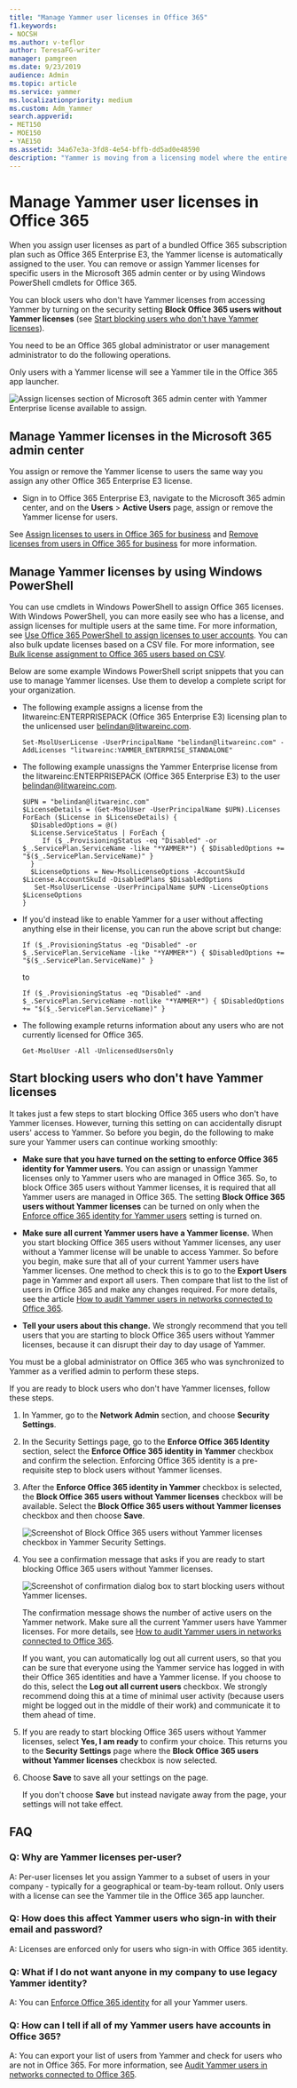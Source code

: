 ```yaml
---
title: "Manage Yammer user licenses in Office 365"
f1.keywords:
- NOCSH
ms.author: v-teflor
author: TeresaFG-writer
manager: pamgreen
ms.date: 9/23/2019
audience: Admin
ms.topic: article
ms.service: yammer
ms.localizationpriority: medium
ms.custom: Adm_Yammer
search.appverid:
- MET150
- MOE150
- YAE150
ms.assetid: 34a67e3a-3fd8-4e54-bffb-dd5ad0e48590
description: "Yammer is moving from a licensing model where the entire Office 365 subscription is licensed as a whole, to a model where you can assign licenses for each user. "
---
```


# Manage Yammer user licenses in Office 365

When you assign user licenses as part of a bundled Office 365 subscription plan such as Office 365 Enterprise E3, the Yammer license is automatically assigned to the user. You can remove or assign Yammer licenses for specific users in the Microsoft 365 admin center or by using Windows PowerShell cmdlets for Office 365.
  
You can block users who don't have Yammer licenses from accessing Yammer by turning on the security setting **Block Office 365 users without Yammer licenses** (see [Start blocking users who don't have Yammer licenses](manage-yammer-licenses-in-office-365.md#StartBlocking)).
  
You need to be an Office 365 global administrator or user management administrator to do the following operations.
  
Only users with a Yammer license will see a Yammer tile in the Office 365 app launcher. 
  
![Assign licenses section of Microsoft 365 admin center with Yammer Enterprise license available to assign.](../media/33a074a6-6141-4293-89b2-17c0845c7020.png)
  
## Manage Yammer licenses in the Microsoft 365 admin center

You assign or remove the Yammer license to users the same way you assign any other Office 365 Enterprise E3 license.
  
- Sign in to Office 365 Enterprise E3, navigate to the Microsoft 365 admin center, and on the **Users** \> **Active Users** page, assign or remove the Yammer license for users. 
    
See [Assign licenses to users in Office 365 for business](https://support.office.com/article/997596b5-4173-4627-b915-36abac6786dc) and [Remove licenses from users in Office 365 for business](https://support.office.com/article/9b497c85-d0a4-4735-80fa-d3565bc05bd1) for more information. 
  
## Manage Yammer licenses by using Windows PowerShell

You can use cmdlets in Windows PowerShell to assign Office 365 licenses. With Windows PowerShell, you can more easily see who has a license, and assign licenses for multiple users at the same time. For more information, see [Use Office 365 PowerShell to assign licenses to user accounts](/microsoft-365/enterprise/assign-licenses-to-user-accounts-with-microsoft-365-powershell). You can also bulk update licenses based on a CSV file. For more information, see [Bulk license assignment to Office 365 users based on CSV](/samples/browse/?redirectedfrom=TechNet-Gallery).
  
Below are some example Windows PowerShell script snippets that you can use to manage Yammer licenses. Use them to develop a complete script for your organization.
  
- The following example assigns a license from the litwareinc:ENTERPRISEPACK (Office 365 Enterprise E3) licensing plan to the unlicensed user belindan@litwareinc.com.
    
  ```
  Set-MsolUserLicense -UserPrincipalName "belindan@litwareinc.com" -AddLicenses "litwareinc:YAMMER_ENTERPRISE_STANDALONE"
  ```

- The following example unassigns the Yammer Enterprise license from the litwareinc:ENTERPRISEPACK (Office 365 Enterprise E3) to the user belindan@litwareinc.com.
    
  ```
  $UPN = "belindan@litwareinc.com"
  $LicenseDetails = (Get-MsolUser -UserPrincipalName $UPN).Licenses
  ForEach ($License in $LicenseDetails) {
    $DisabledOptions = @()
    $License.ServiceStatus | ForEach {
       If ($_.ProvisioningStatus -eq "Disabled" -or  $_.ServicePlan.ServiceName -like "*YAMMER*") { $DisabledOptions += "$($_.ServicePlan.ServiceName)" } 
    }
    $LicenseOptions = New-MsolLicenseOptions -AccountSkuId $License.AccountSkuId -DisabledPlans $DisabledOptions
     Set-MsolUserLicense -UserPrincipalName $UPN -LicenseOptions $LicenseOptions
  }
  
  ```

- If you'd instead like to enable Yammer for a user without affecting anything else in their license, you can run the above script but change:
    
  ```
  If ($_.ProvisioningStatus -eq "Disabled" -or $_.ServicePlan.ServiceName -like "*YAMMER*") { $DisabledOptions += "$($_.ServicePlan.ServiceName)" }
  ```

    to
    
  ```
  If ($_.ProvisioningStatus -eq "Disabled" -and $_.ServicePlan.ServiceName -notlike "*YAMMER*") { $DisabledOptions += "$($_.ServicePlan.ServiceName)" }
  ```

- The following example returns information about any users who are not currently licensed for Office 365.
    
  ```
  Get-MsolUser -All -UnlicensedUsersOnly
  ```

<a name="StartBlocking"> </a>
## Start blocking users who don't have Yammer licenses

It takes just a few steps to start blocking Office 365 users who don't have Yammer licenses. However, turning this setting on can accidentally disrupt users' access to Yammer. So before you begin, do the following to make sure your Yammer users can continue working smoothly:
  
- **Make sure that you have turned on the setting to enforce Office 365 identity for Yammer users.** You can assign or unassign Yammer licenses only to Yammer users who are managed in Office 365. So, to block Office 365 users without Yammer licenses, it is required that all Yammer users are managed in Office 365. The setting **Block Office 365 users without Yammer licenses** can be turned on only when the [Enforce office 365 identity for Yammer users](../configure-your-yammer-network/enforce-office-365-identity.md) setting is turned on. 
    
- **Make sure all current Yammer users have a Yammer license.** When you start blocking Office 365 users without Yammer licenses, any user without a Yammer license will be unable to access Yammer. So before you begin, make sure that all of your current Yammer users have Yammer licenses. One method to check this is to go to the **Export Users** page in Yammer and export all users. Then compare that list to the list of users in Office 365 and make any changes required. For more details, see the article [How to audit Yammer users in networks connected to Office 365](audit-users-connected-to-office-365.md).
    
- **Tell your users about this change.** We strongly recommend that you tell users that you are starting to block Office 365 users without Yammer licenses, because it can disrupt their day to day usage of Yammer. 
    
You must be a global administrator on Office 365 who was synchronized to Yammer as a verified admin to perform these steps.
  
If you are ready to block users who don't have Yammer licenses, follow these steps.
  
1. In Yammer, go to the **Network Admin** section, and choose **Security Settings**.
    
2. In the Security Settings page, go to the **Enforce Office 365 Identity** section, select the **Enforce Office 365 identity in Yammer** checkbox and confirm the selection. Enforcing Office 365 identity is a pre-requisite step to block users without Yammer licenses. 
    
3. After the **Enforce Office 365 identity in Yammer** checkbox is selected, the **Block Office 365 users without Yammer licenses** checkbox will be available. Select the **Block Office 365 users without Yammer licenses** checkbox and then choose **Save**.
    
    ![Screenshot of Block Office 365 users without Yammer licenses checkbox in Yammer Security Settings.](../media/b29af1f2-cc46-42da-88d9-a9c4fc0ab1be.png)
  
4. You see a confirmation message that asks if you are ready to start blocking Office 365 users without Yammer licenses.
    
    ![Screenshot of confirmation dialog box to start blocking users without Yammer licenses.](../media/1b6605a6-e84e-4f5f-9f66-78baeac5b50a.png)
  
    The confirmation message shows the number of active users on the Yammer network. Make sure all the current Yammer users have Yammer licenses. For more details, see [How to audit Yammer users in networks connected to Office 365](audit-users-connected-to-office-365.md).
    
    If you want, you can automatically log out all current users, so that you can be sure that everyone using the Yammer service has logged in with their Office 365 identities and have a Yammer license. If you choose to do this, select the **Log out all current users** checkbox. We strongly recommend doing this at a time of minimal user activity (because users might be logged out in the middle of their work) and communicate it to them ahead of time. 
    
5. If you are ready to start blocking Office 365 users without Yammer licenses, select **Yes, I am ready** to confirm your choice. This returns you to the **Security Settings** page where the **Block Office 365 users without Yammer licenses** checkbox is now selected. 
    
6. Choose **Save** to save all your settings on the page. 
    
    If you don't choose **Save** but instead navigate away from the page, your settings will not take effect. 
    
## FAQ
<a name="StartBlocking"> </a>

### Q: Why are Yammer licenses per-user?

A: Per-user licenses let you assign Yammer to a subset of users in your company - typically for a geographical or team-by-team rollout. Only users with a license can see the Yammer tile in the Office 365 app launcher. 
  
### Q: How does this affect Yammer users who sign-in with their email and password?

A: Licenses are enforced only for users who sign-in with Office 365 identity.
  
### Q: What if I do not want anyone in my company to use legacy Yammer identity?

A: You can [Enforce Office 365 identity](../configure-your-yammer-network/enforce-office-365-identity.md) for all your Yammer users. 
  
### Q: How can I tell if all of my Yammer users have accounts in Office 365?

A: You can export your list of users from Yammer and check for users who are not in Office 365. For more information, see [Audit Yammer users in networks connected to Office 365](audit-users-connected-to-office-365.md).
